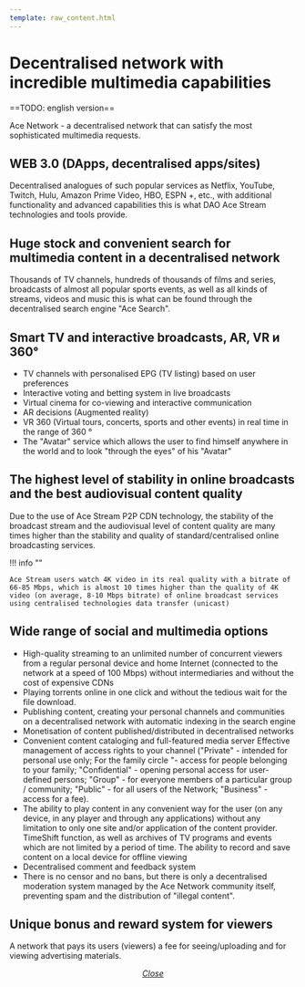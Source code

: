 ```yaml
---
template: raw_content.html
---
```


# Decentralised network with incredible multimedia capabilities

==TODO: english version==

Ace Network - a decentralised network that can satisfy the most sophisticated multimedia requests.


## WEB 3.0 (DApps, decentralised apps/sites)

Decentralised analogues of such popular services as Netflix, YouTube, Twitch, Hulu, Amazon Prime Video, HBO, ESPN +, etc., with additional functionality and advanced capabilities this is what DAO Ace Stream technologies and tools provide.


## Huge stock and convenient search for multimedia content in a decentralised network

Thousands of TV channels, hundreds of thousands of films and series, broadcasts of almost all popular sports events, as well as all kinds of streams, videos and music this is what can be found through the decentralised search engine "Ace Search".


## Smart TV and interactive broadcasts, AR, VR и 360°

- TV channels with personalised EPG (TV listing) based on user preferences
- Interactive voting and betting system in live broadcasts
- Virtual cinema for co-viewing and interactive communication
- AR decisions (Augmented reality)
- VR 360 (Virtual tours, concerts, sports and other events) in real time in the range of 360 °
- The "Avatar" service which allows the user to find himself anywhere in the world and to look "through the eyes" of his "Avatar"


## The highest level of stability in online broadcasts and the best audiovisual content quality

Due to the use of Ace Stream P2P CDN technology, the stability of the broadcast stream and the audiovisual level of content quality are many times higher than the stability and quality of standard/centralised online broadcasting services.

!!! info ""

    Ace Stream users watch 4K video in its real quality with a bitrate of 66-85 Mbps, which is almost 10 times higher than the quality of 4K video (on average, 8-10 Mbps bitrate) of online broadcast services using centralised technologies data transfer (unicast)


## Wide range of social and multimedia options

- High-quality streaming to an unlimited number of concurrent viewers from a regular personal device and home Internet (connected to the network at a speed of 100 Mbps) without intermediaries and without the cost of expensive CDNs
- Playing torrents online in one click and without the tedious wait for the file download.
- Publishing content, creating your personal channels and communities on a decentralised network with automatic indexing in the search engine
- Monetisation of content published/distributed in decentralised networks
- Convenient content cataloging and full-featured media server
Effective management of access rights to your channel ("Private" - intended for personal use only; For the family circle "- access for people belonging to your family; "Confidential" - opening personal access for user-defined persons; "Group" - for everyone members of a particular group / community; "Public" - for all users of the Network; "Business" - access for a fee).
- The ability to play content in any convenient way for the user (on any device, in any player and through any applications) without any limitation to only one site and/or application of the content provider. TimeShift function, as well as archives of TV programs and events which are not limited by a period of time. The ability to record and save content on a local device for offline viewing
- Decentralised comment and feedback system
- There is no censor and no bans, but there is only a decentralised moderation system managed by the Ace Network community itself, preventing spam and the distribution of "illegal content".


## Unique bonus and reward system for viewers

A network that pays its users (viewers) a fee for seeing/uploading and for viewing advertising materials.


<p style="text-align: center">
    <em>
        <a class="md-button mdx-button--transparent-light close-popup-inner" href="#">
            Close
        </a>
    </em>
</p>
